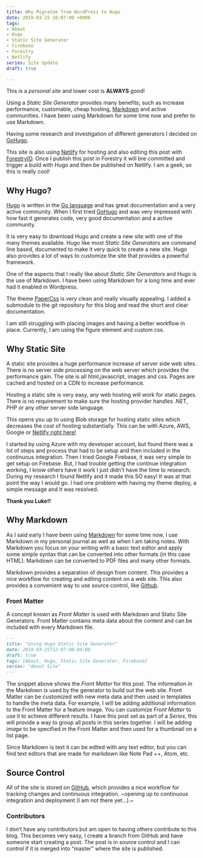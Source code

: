 ```yaml
---
title: Why Migratee from WordPress to Hugo
date: 2019-03-25 16:07:00 +0000
tags:
- About
- Hugo
- Static Site Generater
- Firebase
- Forestry
- Netlify
series: Site Update
draft: true

---
```

This is a _personal site_ and lower cost is **ALWAYS** good!

Using a _Static Site Generator_ provides many benefits;  such as increase performance, customable, cheap hosting, [Markdown](https://en.wikipedia.org/wiki/Markdown) and active communities. I have been using Markdown for some time now and prefer to use Markdown. 

Having some research and investigation of different generators I decided on [GoHugo](https://www.gohugo.io). 

This site is also using [Netlify](https://www.netlify.com) for hosting and also editing this post with [ForestryIO](https://www.forestry.io). Once I publish this post in Forestry it will bre committed and trigger a build with Hugo and then be published on Netlify. I am a geek, so this is really cool!

## Why Hugo?

[Hugo](https://gohugo.io) is written in the [Go language](https://golang.org) and has great documentation and a very active community. When I first tried [GoHugo](https://www.gohugo.io) and was very impressed with how fast it generates code, very good documentation and a active community.

It is very easy to download Hugo and create a new site with one of the many themes available. Hugo like most _Static Site Generators_ are command line based, documented to make it very quick to create a new site. Hugo also provides a lot of ways to customize the site that provides a powerful framework.

One of the aspects that I really like about _Static Site Generators_ and Hugo is the use of Markdown. I have been using Markdown for a long time and ever had it enabled in Wordpress.

The theme [PaperCss](https://papercss-hugo-theme.netlify.com/) is very clean and really visually appealing. I added a submodule to the git repository for this blog and read the short and clear documentation. 

I am still struggling with placing images and having a better workflow in place. Currently, I am using the figure element and custom css.

## Why Static Site

A static site provides a huge performance increase of server side web sites. There is no server side processing on the web server which provides the performance gain. The site is all html,javascript, images and css. Pages are cached and hosted on a CDN to increase performance.

Hosting a static site is very easy, any web hosting will work for static pages. There is no requirement to make sure the hosting provider handles .NET, PHP or any other server side language. 

This opens you up to using Blob storage for hosting static sites which decreases the cost of hosting substantially. This can be with Azure, AWS, Google or [Netlify right here!](https://netlify.com) 

I started by using Azure with my developer account, but found there was a lot of steps and process that had to be setup and then included in the continuous integration. Then I tried Google Firebase, it was very simple to get setup on Firebase. But, I had trouble getting the continue integration working, I know others have it work I just didn't have the time to research. During my research I found Netlify and it made this SO easy! It was at that point the way I would go. I had one problem with having my theme deploy, a simple message and it was resolved.  

**Thank you Luke!!**

## Why Markdown

As I said early I have been using [Markdown](https://en.wikipedia.org/wiki/Markdown) for some time now, I use Markdown in my personal journal as well as when I am taking notes. With Markdown you focus on your writing with a basic text editor and apply some simple syntax that can be converted into other formats (in this case HTML). Markdown can be converted to PDF files and many other formats.

Markdown provides a separation of design from content. This provides a nice workflow for creating and editing content on a web site. This also provides a convenient way to use source control, like [Github](https://github.com).

### Front Matter

A concept known as _Front Matter_ is used with Markdown and Static Site Generators. Front Matter contains meta data about the content and can be included with every Markdown file.

```md
---
title: "Using Hugo Static Site Generater"
date: 2019-03-25T12:07:00-04:00
draft: true
tags: [About, Hugo, Static Site Generater, Firebase]
series: "About Site"
---
```

The snippet above shows the _Front Matter_ for this post. The information in the Markdown is used by the generator to build out the web site. Front Matter can be customized with new meta data and then used in templates to handle the meta data. For example, I will be adding additional information to the Front Matter for a feature image. You can customize _Front Matter_ to use it to achieve different results. I have this post set as part of a _Series_, this will provide a way to  group all posts in this series together. I will be adding _image_ to be specified in the Front Matter and then used for a thumbnail on a list page.

Since Markdown is text it can be edited with any text editor, but you can find text editors that are made for markdown like Note Pad ++, Atom, etc.

## Source Control

All of the site is stored on [GitHub](https://github.com), which provides a nice workflow for tracking changes and continuous integration. ~opening up to continuous integration and deployment (I am not there yet...).~

### Contributors

I don’t have any contributors but am open to having others contribute to this blog. This becomes very easy, I create a branch from GitHub and have someone start creating a post. The post is in source control and I can control if it is merged into “master” where the site is published.